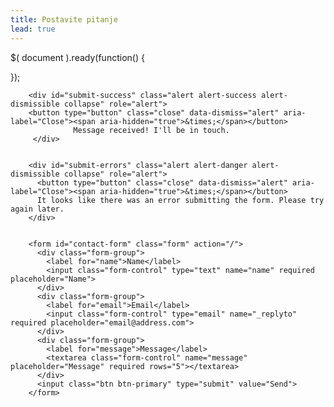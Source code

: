 ```yaml
---
title: Postavite pitanje
lead: true
---
```

$( document ).ready(function() {
<script>
	$("#contact-form").validate({
  submitHandler: function(form) {
    $.ajax({
      url: "//formspree.io/austin.zentz@gmail.com", 
      method: "POST",
      data: {
        name: $(form).find("input[name='name']").val(),
        _replyto: $(form).find("input[name='_replyto']").val(),
        message: $(form).find("textarea[name='message']").val()
      },
      dataType: "json",
      success: function() {
        $("#submit-success").fadeIn();
        $("#contact-form").fadeOut();
      },
      error: function() {
        $("#submit-errors").fadeIn();        
      }
    });
  }
});
</script>
});

		<div id="submit-success" class="alert alert-success alert-dismissible collapse" role="alert">
		<button type="button" class="close" data-dismiss="alert" aria-label="Close"><span aria-hidden="true">&times;</span></button>
		          Message received! I'll be in touch.
		 </div>

        
        <div id="submit-errors" class="alert alert-danger alert-dismissible collapse" role="alert">
          <button type="button" class="close" data-dismiss="alert" aria-label="Close"><span aria-hidden="true">&times;</span></button>
          It looks like there was an error submitting the form. Please try again later.
        </div>

        
        <form id="contact-form" class="form" action="/">
          <div class="form-group">
            <label for="name">Name</label>
            <input class="form-control" type="text" name="name" required placeholder="Name">
          </div>
          <div class="form-group">
            <label for="email">Email</label>
            <input class="form-control" type="email" name="_replyto" required placeholder="email@address.com">
          </div>
          <div class="form-group">
            <label for="message">Message</label>
            <textarea class="form-control" name="message" placeholder="Message" required rows="5"></textarea>
          </div>
          <input class="btn btn-primary" type="submit" value="Send">
        </form>

<!-- Near the end of my page -->
<script src="https://ajax.googleapis.com/ajax/libs/jquery/1.11.1/jquery.min.js"></script>
<script src="http://ajax.aspnetcdn.com/ajax/jquery.validate/1.13.1/jquery.validate.min.js"></script>





